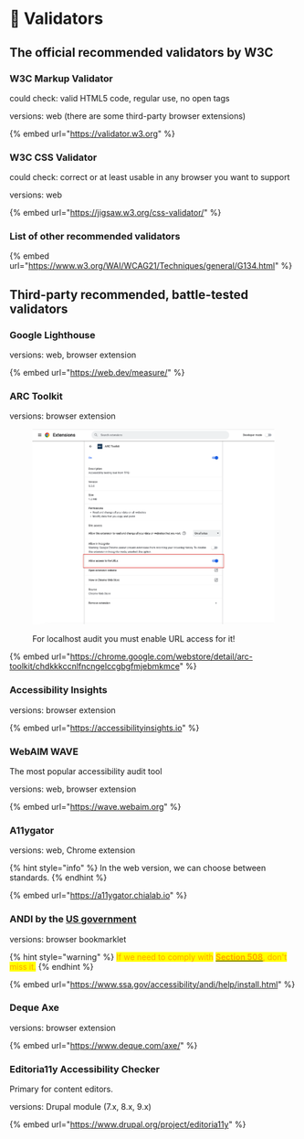 # 🤖 Validators

## The official recommended validators by W3C

### W3C Markup Validator

could check: valid HTML5 code, regular use, no open tags

versions: web (there are some third-party browser extensions)

{% embed url="https://validator.w3.org" %}

### W3C CSS Validator

&#x20;could check: correct or at least usable in any browser you want to support

versions: web

{% embed url="https://jigsaw.w3.org/css-validator/" %}

### List of other recommended validators

{% embed url="https://www.w3.org/WAI/WCAG21/Techniques/general/G134.html" %}

## Third-party recommended, battle-tested validators

### Google Lighthouse

versions: web, browser extension

{% embed url="https://web.dev/measure/" %}

### ARC Toolkit

versions: browser extension

<figure><img src="../.gitbook/assets/Screenshot 2022-09-06 at 17.26.24.png" alt=""><figcaption><p>For localhost audit you must enable URL access for it!</p></figcaption></figure>

{% embed url="https://chrome.google.com/webstore/detail/arc-toolkit/chdkkkccnlfncngelccgbgfmjebmkmce" %}

### Accessibility Insights

versions: browser extension

{% embed url="https://accessibilityinsights.io" %}

### WebAIM WAVE

The most popular accessibility audit tool

versions: web, browser extension

{% embed url="https://wave.webaim.org" %}

### A11ygator

versions: web, Chrome extension

{% hint style="info" %}
In the web version, we can choose between standards.
{% endhint %}

{% embed url="https://a11ygator.chialab.io" %}

### ANDI by the [US government](https://github.com/SSAgov)

versions: browser bookmarklet

{% hint style="warning" %}
<mark style="color:orange;">If we need to comply with</mark> [<mark style="color:orange;">**Section 508**</mark>](../standards/section-508.md)<mark style="color:orange;">, don't miss it.</mark>
{% endhint %}

{% embed url="https://www.ssa.gov/accessibility/andi/help/install.html" %}

### Deque Axe

versions: browser extension

{% embed url="https://www.deque.com/axe/" %}

### Editoria11y Accessibility Checker <a href="#page-subtitle" id="page-subtitle"></a>

Primary for content editors.

versions: Drupal module (7.x, 8.x, 9.x)

{% embed url="https://www.drupal.org/project/editoria11y" %}
